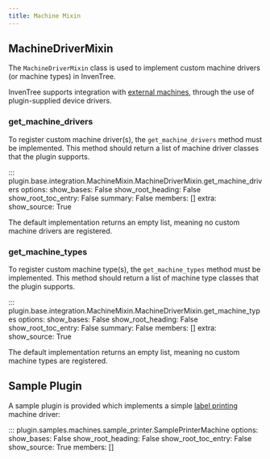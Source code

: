 ```yaml
---
title: Machine Mixin
---
```


## MachineDriverMixin

The `MachineDriverMixin` class is used to implement custom machine drivers (or machine types) in InvenTree.

InvenTree supports integration with [external machines](../machines/overview.md), through the use of plugin-supplied device drivers.

### get_machine_drivers

To register custom machine driver(s), the `get_machine_drivers` method must be implemented. This method should return a list of machine driver classes that the plugin supports.

::: plugin.base.integration.MachineMixin.MachineDriverMixin.get_machine_drivers
    options:
      show_bases: False
      show_root_heading: False
      show_root_toc_entry: False
      summary: False
      members: []
      extra:
        show_source: True

The default implementation returns an empty list, meaning no custom machine drivers are registered.

### get_machine_types

To register custom machine type(s), the `get_machine_types` method must be implemented. This method should return a list of machine type classes that the plugin supports.

::: plugin.base.integration.MachineMixin.MachineDriverMixin.get_machine_types
    options:
      show_bases: False
      show_root_heading: False
      show_root_toc_entry: False
      summary: False
      members: []
      extra:
        show_source: True

The default implementation returns an empty list, meaning no custom machine types are registered.

## Sample Plugin

A sample plugin is provided which implements a simple [label printing](../machines/label_printer.md) machine driver:

::: plugin.samples.machines.sample_printer.SamplePrinterMachine
    options:
        show_bases: False
        show_root_heading: False
        show_root_toc_entry: False
        show_source: True
        members: []
